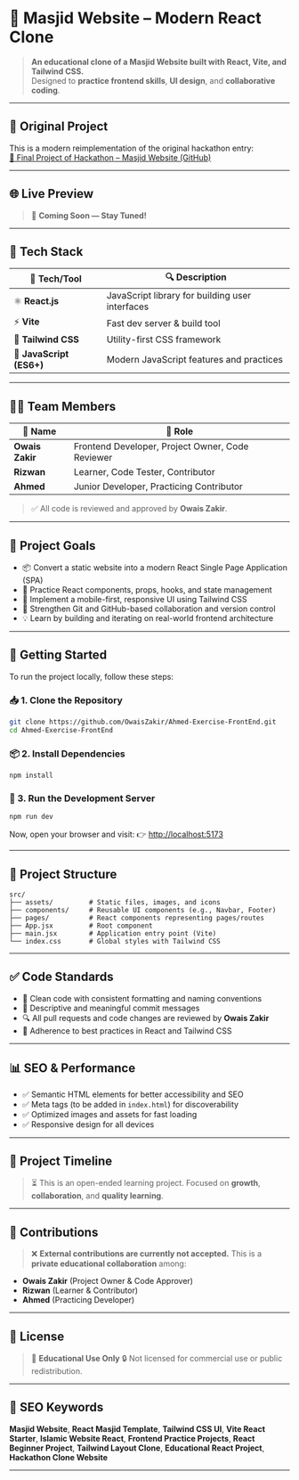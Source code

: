 
# 🕌 Masjid Website – Modern React Clone

> **An educational clone of a Masjid Website built with React, Vite, and Tailwind CSS.**  
> Designed to **practice frontend skills**, **UI design**, and **collaborative coding**.

---

## 🔗 Original Project

This is a modern reimplementation of the original hackathon entry:  
[🎯 Final Project of Hackathon – Masjid Website (GitHub)](https://github.com/OwaisZakir/Final_Project_Of_Hackathon_Masjid_Website)

---

## 🌐 Live Preview

> 🚀 **Coming Soon — Stay Tuned!**

---

## 🧰 Tech Stack

| 🧪 Tech/Tool             | 🔍 Description                                  |
| ------------------------ | ----------------------------------------------- |
| ⚛️ **React.js**          | JavaScript library for building user interfaces |
| ⚡ **Vite**               | Fast dev server & build tool                    |
| 🎨 **Tailwind CSS**      | Utility-first CSS framework                     |
| 🧠 **JavaScript (ES6+)** | Modern JavaScript features and practices        |

---

## 👨‍💻 Team Members

| 👤 Name         | 🎯 Role                                          |
| --------------- | ----------------------------------------------- |
| **Owais Zakir** | Frontend Developer, Project Owner, Code Reviewer |
| **Rizwan**      | Learner, Code Tester, Contributor                |
| **Ahmed**       | Junior Developer, Practicing Contributor         |

> ✅ All code is reviewed and approved by **Owais Zakir**.

---

## 🎯 Project Goals

* 📦 Convert a static website into a modern React Single Page Application (SPA)
* 🧱 Practice React components, props, hooks, and state management
* 📱 Implement a mobile-first, responsive UI using Tailwind CSS
* 🔁 Strengthen Git and GitHub-based collaboration and version control
* 💡 Learn by building and iterating on real-world frontend architecture

---

## 🚀 Getting Started

To run the project locally, follow these steps:

### 📥 1. Clone the Repository

```bash
git clone https://github.com/OwaisZakir/Ahmed-Exercise-FrontEnd.git
cd Ahmed-Exercise-FrontEnd
````

### 📦 2. Install Dependencies

```bash
npm install
```

### 🧪 3. Run the Development Server

```bash
npm run dev
```

Now, open your browser and visit:
👉 [http://localhost:5173](http://localhost:5173)

---

## 📁 Project Structure

```
src/
├── assets/         # Static files, images, and icons
├── components/     # Reusable UI components (e.g., Navbar, Footer)
├── pages/          # React components representing pages/routes
├── App.jsx         # Root component
├── main.jsx        # Application entry point (Vite)
└── index.css       # Global styles with Tailwind CSS
```

---

## ✅ Code Standards

* 🧼 Clean code with consistent formatting and naming conventions
* 📘 Descriptive and meaningful commit messages
* 🔍 All pull requests and code changes are reviewed by **Owais Zakir**
* 📏 Adherence to best practices in React and Tailwind CSS

---

## 📊 SEO & Performance

* ✅ Semantic HTML elements for better accessibility and SEO
* ✅ Meta tags (to be added in `index.html`) for discoverability
* ✅ Optimized images and assets for fast loading
* ✅ Responsive design for all devices

---

## 📆 Project Timeline

> ⏳ This is an open-ended learning project.
> Focused on **growth**, **collaboration**, and **quality learning**.

---

## 🤝 Contributions

> ❌ **External contributions are currently not accepted.**
> This is a **private educational collaboration** among:

* **Owais Zakir** (Project Owner & Code Approver)
* **Rizwan** (Learner & Contributor)
* **Ahmed** (Practicing Developer)

---

## 📄 License

> 📘 **Educational Use Only**
> 🔒 Not licensed for commercial use or public redistribution.

---

## 📢 SEO Keywords

**Masjid Website**, **React Masjid Template**, **Tailwind CSS UI**,
**Vite React Starter**, **Islamic Website React**, **Frontend Practice Projects**,
**React Beginner Project**, **Tailwind Layout Clone**,
**Educational React Project**, **Hackathon Clone Website**

---

